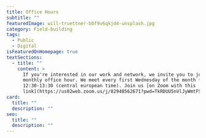 ```yaml
---
title: Office Hours
subtitle: ""
featuredImage: will-truettner-bbf9v6qkjd4-unsplash.jpg
category: Field-building
tags:
  - Public
  - Digital
isFeaturedOnHomepage: true
textSections:
  - title: ""
    content: >
      If you're interested in our work and network, we invite you to join our
      monthly office hour. We meet every first Wednesday of the month from
      12:30-13:30 (central european time). Join us [on Zoom with this
      link](https://us02web.zoom.us/j/82948562671?pwd=TkRDUU5nVlJyWmtFSXZTNi96OUl0dz09).
card:
  title: ""
  description: ""
seo:
  title: ""
  description: ""
---
```

